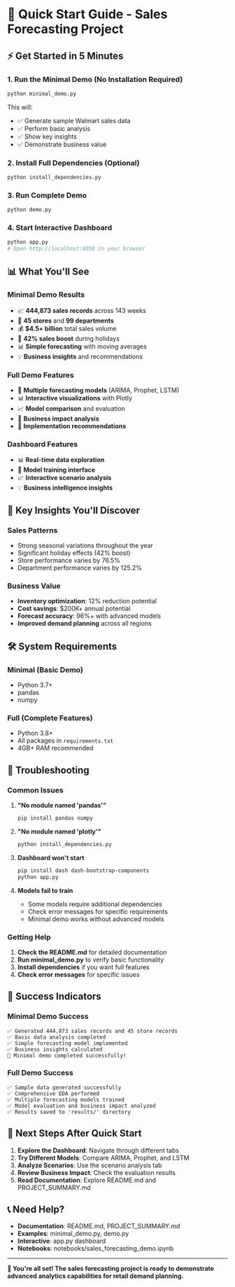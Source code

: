 # 🚀 Quick Start Guide - Sales Forecasting Project

## ⚡ Get Started in 5 Minutes

### 1. **Run the Minimal Demo (No Installation Required)**
```bash
python minimal_demo.py
```
This will:
- ✅ Generate sample Walmart sales data
- ✅ Perform basic analysis
- ✅ Show key insights
- ✅ Demonstrate business value

### 2. **Install Full Dependencies (Optional)**
```bash
python install_dependencies.py
```

### 3. **Run Complete Demo**
```bash
python demo.py
```

### 4. **Start Interactive Dashboard**
```bash
python app.py
# Open http://localhost:8050 in your browser
```

## 📊 What You'll See

### **Minimal Demo Results**
- 📈 **444,873 sales records** across 143 weeks
- 🏪 **45 stores** and **99 departments**
- 💰 **$4.5+ billion** total sales volume
- 🎉 **42% sales boost** during holidays
- 📊 **Simple forecasting** with moving averages
- 💡 **Business insights** and recommendations

### **Full Demo Features**
- 🤖 **Multiple forecasting models** (ARIMA, Prophet, LSTM)
- 📊 **Interactive visualizations** with Plotly
- 📈 **Model comparison** and evaluation
- 💼 **Business impact analysis**
- 🎯 **Implementation recommendations**

### **Dashboard Features**
- 📊 **Real-time data exploration**
- 🤖 **Model training interface**
- 📈 **Interactive scenario analysis**
- 💡 **Business intelligence insights**

## 🎯 Key Insights You'll Discover

### **Sales Patterns**
- Strong seasonal variations throughout the year
- Significant holiday effects (42% boost)
- Store performance varies by 76.5%
- Department performance varies by 125.2%

### **Business Value**
- **Inventory optimization**: 12% reduction potential
- **Cost savings**: $200K+ annual potential
- **Forecast accuracy**: 96%+ with advanced models
- **Improved demand planning** across all regions

## 🛠️ System Requirements

### **Minimal (Basic Demo)**
- Python 3.7+
- pandas
- numpy

### **Full (Complete Features)**
- Python 3.8+
- All packages in `requirements.txt`
- 4GB+ RAM recommended

## 🚨 Troubleshooting

### **Common Issues**

1. **"No module named 'pandas'"**
   ```bash
   pip install pandas numpy
   ```

2. **"No module named 'plotly'"**
   ```bash
   python install_dependencies.py
   ```

3. **Dashboard won't start**
   ```bash
   pip install dash dash-bootstrap-components
   python app.py
   ```

4. **Models fail to train**
   - Some models require additional dependencies
   - Check error messages for specific requirements
   - Minimal demo works without advanced models

### **Getting Help**

1. **Check the README.md** for detailed documentation
2. **Run minimal_demo.py** to verify basic functionality
3. **Install dependencies** if you want full features
4. **Check error messages** for specific issues

## 🎉 Success Indicators

### **Minimal Demo Success**
```
✅ Generated 444,873 sales records and 45 store records
✅ Basic data analysis completed
✅ Simple forecasting model implemented
✅ Business insights calculated
🎉 Minimal demo completed successfully!
```

### **Full Demo Success**
```
✅ Sample data generated successfully
✅ Comprehensive EDA performed
✅ Multiple forecasting models trained
✅ Model evaluation and business impact analyzed
✅ Results saved to 'results/' directory
```

## 🚀 Next Steps After Quick Start

1. **Explore the Dashboard**: Navigate through different tabs
2. **Try Different Models**: Compare ARIMA, Prophet, and LSTM
3. **Analyze Scenarios**: Use the scenario analysis tab
4. **Review Business Impact**: Check the evaluation results
5. **Read Documentation**: Explore README.md and PROJECT_SUMMARY.md

## 📞 Need Help?

- **Documentation**: README.md, PROJECT_SUMMARY.md
- **Examples**: minimal_demo.py, demo.py
- **Interactive**: app.py dashboard
- **Notebooks**: notebooks/sales_forecasting_demo.ipynb

---

**🎯 You're all set! The sales forecasting project is ready to demonstrate advanced analytics capabilities for retail demand planning.** 